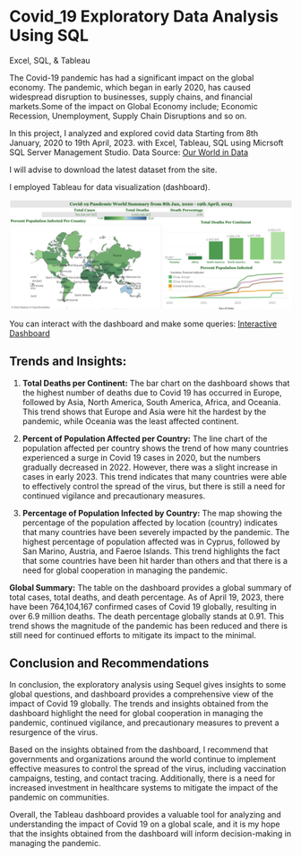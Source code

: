# Covid_19 Exploratory Data Analysis Using SQL
Excel, SQL, & Tableau


The Covid-19 pandemic has had a significant impact on the global economy. The pandemic, which began in early 2020, has caused widespread disruption to businesses, supply chains, and financial markets.Some of the impact on Global Economy include; Economic Recession, Unemployment, Supply Chain Disruptions and so on.

In this project, I analyzed and explored covid data Starting from 8th January, 2020 to 19th April, 2023. with Excel, Tableau, SQL using Micrsoft SQL Server Management Studio. 
Data Source: [Our World in Data](https://ourworldindata.org/covid-deaths) 

I will advise to download the latest dataset from the site.  

I employed Tableau for data visualization (dashboard). 

![Covid_19_Dashboard](https://github.com/rajikudusadewale/Covid_19_explorer/blob/main/Covid%20Dashboard.png)

You can interact with the dashboard and make some queries:
[Interactive Dashboard](https://public.tableau.com/app/profile/kudus.raji/viz/Covid19Dashboard_/Dashboard1?publish=yes)
## Trends and Insights:

1. **Total Deaths per Continent:**
The bar chart on the dashboard shows that the highest number of deaths due to Covid 19 has occurred in Europe, followed by Asia, North America, South America, Africa, and Oceania. This trend shows that Europe and Asia were hit the hardest by the pandemic, while Oceania was the least affected continent.

2. **Percent of Population Affected per Country:**
The line chart of the population affected per country shows the trend of how many countries experienced a surge in Covid 19 cases in 2020, but the numbers gradually decreased in 2022. However, there was a slight increase in cases in early 2023. This trend indicates that many countries were able to effectively control the spread of the virus, but there is still a need for continued vigilance and precautionary measures.

3. **Percentage of Population Infected by Country:**
The map showing the percentage of the population affected by location (country) indicates that many countries have been severely impacted by the pandemic. The highest percentage of population affected was in Cyprus, followed by San Marino, Austria, and Faeroe Islands. This trend highlights the fact that some countries have been hit harder than others and that there is a need for global cooperation in managing the pandemic.

**Global Summary:**
The table on the dashboard provides a global summary of total cases, total deaths, and death percentage. As of April 19, 2023, there have been 764,104,167 confirmed cases of Covid 19 globally, resulting in over 6.9 million deaths. The death percentage globally stands at 0.91. 
This trend shows the magnitude of the pandemic  has been reduced and there is still need for continued efforts to mitigate its impact to the minimal.


## Conclusion and Recommendations

In conclusion, the exploratory analysis using Sequel gives insights to some global questions, and dashboard provides a comprehensive view of the impact of Covid 19 globally. The trends and insights obtained from the dashboard highlight the need for global cooperation in managing the pandemic, continued vigilance, and precautionary measures to prevent a resurgence of the virus.

Based on the insights obtained from the dashboard, I recommend that governments and organizations around the world continue to implement effective measures to control the spread of the virus, including vaccination campaigns, testing, and contact tracing. Additionally, there is a need for increased investment in healthcare systems to mitigate the impact of the pandemic on communities.

Overall, the Tableau dashboard provides a valuable tool for analyzing and understanding the impact of Covid 19 on a global scale, and it is my hope that the insights obtained from the dashboard will inform decision-making in managing the pandemic.



